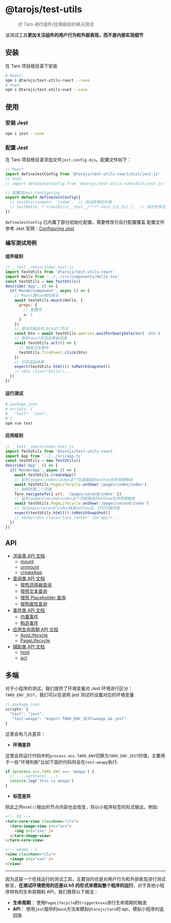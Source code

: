 # @tarojs/test-utils

> 对 Taro 进行组件/应用级别的单元测试

该测试工具**更加关注组件的用户行为和外部表现，而不是内部实现细节**

## 安装

在 Taro 项目根目录下安装

```bash
# React:
npm i @tarojs/test-utils-react --save
# Vue3:
npm i @tarojs/test-utils-vue3 --save
```

## 使用

### 安装 Jest

```bash
npm i jest --save
```

### 配置 Jest

在 Taro 项目根目录添加文件`jest.config.mjs`。配置文件如下：

```js
// React
import defineJestConfig from '@tarojs/test-utils-react/dist/jest.js'
// Vue3
// import defineJestConfig from '@tarojs/test-utils-vue3/dist/jest.js'

// 配置同Jest Configuring
export default defineJestConfig({
  // testEnvironment: 'jsdom',  // 测试使用的环境
  // testMatch: ['<rootDir>/__test__/**/*.test.{js,ts}'],  // 测试文件匹配
})
```

`defineJestConfig` 已内置了部分初始化配置，需要修改可自行配置覆盖
配置文件参考 Jest 官网：[Configuring Jest](https://jestjs.io/docs/configuration)

### 编写测试用例

#### 组件级别

```javascript
// __test__/main/index.test.js
import TestUtils from '@tarojs/test-utils-react'
import Hello from '../../src/components/Hello.tsx'
const testUtils = new TestUtils()
describe('App', () => {
  it('RenderComponent', async () => {
    // React跟Vue相同用法
    await testUtils.mount(Hello, {
      props: {
        // 配置项
        a: 1
      }
    })
    // 等待页面出现.btn这个节点
    const btn = await testUtils.queries.waitForQuerySelector('.btn')
    // 等待react的渲染更新完成
    await testUtils.act(() => {
      // 触发点击事件
      testUtils.fireEvent.click(btn)
    })
    // 打印渲染结果
    expect(testUtils.html()).toMatchSnapshot()
    // <div class="hello">...
  })
})
```

#### 运行测试

```bash
# package.json
# scripts: {
#   "test": "jest",
# }
npm run test
```

#### 应用级别

```javascript
// __test__/main/index.test.js
import TestUtils from '@tarojs/test-utils-react'
import App from '../../src/app.ts'
const testUtils = new TestUtils()
describe('App', () => {
  it('RenderApp', async () => {
    await testUtils.createApp()
    // 监听/pages/index/index这个页面路由的onShow生命周期触发
    await testUtils.PageLifecycle.onShow('/pages/index/index')
    // 跳转到第二个页面
    Taro.navigateTo({ url: '/pages/second/index' })
    // 监听/pages/second/index这个页面路由的onShow生命周期触发
    await testUtils.PageLifecycle.onShow('/pages/second/index')
    // 当/pages/second/index触发onShow后，打印页面内容
    expect(testUtils.html()).toMatchSnapshot()
    // <body><div class="taro_router" id="app">...
  })
})
```

## API

- [渲染类 API 文档](./docs/render.md)
  - [mount](./docs/render.md#mount)
  - [unmount](./docs/render.md#unmount)
  - [createApp](./docs/render.md#createApp)
- [查询类 API 文档](./docs/queries.md)
  - [按照选择器查询](./docs/queries.md#按照选择器查询)
  - [按照文本查询](./docs/queries.md#按照文本查询)
  - [按照 Placeholder 查询](./docs/queries.md#queryByPlaceholder)
  - [按照属性查询](./docs/queries.md#按照属性查询)
- [事件类 API 文档](./docs/fireEvent.md)
  - [内置事件](./docs/fireEvent.md#内置事件)
  - [构造事件](./docs/fireEvent.md#构造事件)
- [应用生命周期 API 文档](./docs/lifeCycle.md)
  - [AppLifecycle](./docs/lifeCycle.md#AppLifecycle)
  - [PageLifecycle](./docs/lifeCycle.md#PageLifecycle)
- [辅助类 API 文档](./docs/other.md)
  - [html](./docs/other.md#html)
  - [act](./docs/other.md#act)

## 多端

对于小程序的测试，我们提供了环境变量对 Jest 环境进行区分：`TARO_ENV_JEST`，我们可以在调用 jest 测试时设置对应的环境变量

```js
// package.json
scripts: {
  "test": "jest",
   "test:weapp": "export TARO_ENV_JEST=weapp && jest"
}
```

这里会有几点差异：

- **环境差异**

这里会将运行代码中的`process.env.TARO_ENV`切换为`TARO_ENV_JEST`的值，主要用于一些"环境判断"比如下面的代码将会在`test:weapp`执行:

```js
if (process.env.TARO_ENV === 'weapp') {
  // ....setState(....)
  console.log('this is weapp')
}
```

- **标签差异**

除此之外`html()`输出的节点内容也会改变，将以小程序标签的形式输出，例如:

```html
<!-- h5 -->
<taro-core-view className="cls">
  <taro-image-view src="xxx">
    <img src="xxx" />
  </taro-image-view>
</taro-core-view>

<!-- weapp -->
<view className="cls">
  <image src="xxx" />
</view>
```

---

因为这是一个在线运行的测试工具，主要目的也是对用户行为和外部表现进行测试断言，**在测试环境使用的还是以 h5 的形式来模拟整个程序的运行**，对于其他小程序特有的生命周期和 API，我们推荐以下做法：

- **生命周期**： 使用`PageLifecycle`的`triggerXxxxx`进行生命周期的触发
- **API**： 使用`jest`提供的`mock`方法来模拟`@tarojs/taro`的 api，模拟小程序的返回值
